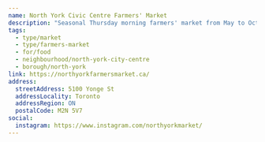 ```yaml
---
name: North York Civic Centre Farmers' Market
description: "Seasonal Thursday morning farmers' market from May to October at North York Civic Centre."
tags:
  - type/market
  - type/farmers-market
  - for/food
  - neighbourhood/north-york-city-centre
  - borough/north-york
link: https://northyorkfarmersmarket.ca/
address:
  streetAddress: 5100 Yonge St
  addressLocality: Toronto
  addressRegion: ON
  postalCode: M2N 5V7
social:
  instagram: https://www.instagram.com/northyorkmarket/
---
```

